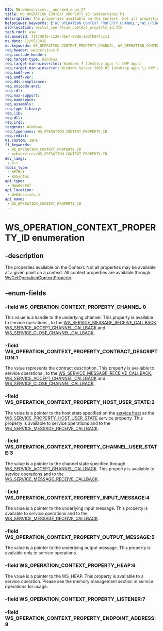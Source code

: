 ```yaml
---
UID: NE:webservices.__unnamed_enum_27
title: WS_OPERATION_CONTEXT_PROPERTY_ID (webservices.h)
description: The properties available on the Context. Not all properties may be available at a given point on a context. All context properties are available through WsGetOperationContextProperty.
helpviewer_keywords: ["WS_OPERATION_CONTEXT_PROPERTY_CHANNEL","WS_OPERATION_CONTEXT_PROPERTY_CHANNEL_USER_STATE","WS_OPERATION_CONTEXT_PROPERTY_CONTRACT_DESCRIPTION","WS_OPERATION_CONTEXT_PROPERTY_HEAP","WS_OPERATION_CONTEXT_PROPERTY_HOST_USER_STATE","WS_OPERATION_CONTEXT_PROPERTY_ID","WS_OPERATION_CONTEXT_PROPERTY_ID enumeration [Web Services for Windows]","WS_OPERATION_CONTEXT_PROPERTY_INPUT_MESSAGE","WS_OPERATION_CONTEXT_PROPERTY_OUTPUT_MESSAGE","webservices/WS_OPERATION_CONTEXT_PROPERTY_CHANNEL","webservices/WS_OPERATION_CONTEXT_PROPERTY_CHANNEL_USER_STATE","webservices/WS_OPERATION_CONTEXT_PROPERTY_CONTRACT_DESCRIPTION","webservices/WS_OPERATION_CONTEXT_PROPERTY_HEAP","webservices/WS_OPERATION_CONTEXT_PROPERTY_HOST_USER_STATE","webservices/WS_OPERATION_CONTEXT_PROPERTY_ID","webservices/WS_OPERATION_CONTEXT_PROPERTY_INPUT_MESSAGE","webservices/WS_OPERATION_CONTEXT_PROPERTY_OUTPUT_MESSAGE","wsw.ws_operation_context_property_id"]
old-location: wsw\ws_operation_context_property_id.htm
tech.root: wsw
ms.assetid: 71f7d0fe-c120-4667-93de-a0dfb94fccc1
ms.date: 12/05/2018
ms.keywords: WS_OPERATION_CONTEXT_PROPERTY_CHANNEL, WS_OPERATION_CONTEXT_PROPERTY_CHANNEL_USER_STATE, WS_OPERATION_CONTEXT_PROPERTY_CONTRACT_DESCRIPTION, WS_OPERATION_CONTEXT_PROPERTY_HEAP, WS_OPERATION_CONTEXT_PROPERTY_HOST_USER_STATE, WS_OPERATION_CONTEXT_PROPERTY_ID, WS_OPERATION_CONTEXT_PROPERTY_ID enumeration [Web Services for Windows], WS_OPERATION_CONTEXT_PROPERTY_INPUT_MESSAGE, WS_OPERATION_CONTEXT_PROPERTY_OUTPUT_MESSAGE, webservices/WS_OPERATION_CONTEXT_PROPERTY_CHANNEL, webservices/WS_OPERATION_CONTEXT_PROPERTY_CHANNEL_USER_STATE, webservices/WS_OPERATION_CONTEXT_PROPERTY_CONTRACT_DESCRIPTION, webservices/WS_OPERATION_CONTEXT_PROPERTY_HEAP, webservices/WS_OPERATION_CONTEXT_PROPERTY_HOST_USER_STATE, webservices/WS_OPERATION_CONTEXT_PROPERTY_ID, webservices/WS_OPERATION_CONTEXT_PROPERTY_INPUT_MESSAGE, webservices/WS_OPERATION_CONTEXT_PROPERTY_OUTPUT_MESSAGE, wsw.ws_operation_context_property_id
req.header: webservices.h
req.include-header: 
req.target-type: Windows
req.target-min-winverclnt: Windows 7 [desktop apps \| UWP apps]
req.target-min-winversvr: Windows Server 2008 R2 [desktop apps \| UWP apps]
req.kmdf-ver: 
req.umdf-ver: 
req.ddi-compliance: 
req.unicode-ansi: 
req.idl: 
req.max-support: 
req.namespace: 
req.assembly: 
req.type-library: 
req.lib: 
req.dll: 
req.irql: 
targetos: Windows
req.typenames: WS_OPERATION_CONTEXT_PROPERTY_ID
req.redist: 
ms.custom: 19H1
f1_keywords:
 - WS_OPERATION_CONTEXT_PROPERTY_ID
 - webservices/WS_OPERATION_CONTEXT_PROPERTY_ID
dev_langs:
 - c++
topic_type:
 - APIRef
 - kbSyntax
api_type:
 - HeaderDef
api_location:
 - WebServices.h
api_name:
 - WS_OPERATION_CONTEXT_PROPERTY_ID
---
```


# WS_OPERATION_CONTEXT_PROPERTY_ID enumeration


## -description

The properties available on the Context. Not all properties may be available
                at a given point on a context. All context properties are available through <a href="/windows/desktop/api/webservices/nf-webservices-wsgetoperationcontextproperty">WsGetOperationContextProperty</a>.

## -enum-fields

### -field WS_OPERATION_CONTEXT_PROPERTY_CHANNEL:0

This value is a handle to the underlying channel. This property is available to service operations ,
                    to the <a href="/windows/desktop/api/webservices/nc-webservices-ws_service_message_receive_callback">WS_SERVICE_MESSAGE_RECEIVE_CALLBACK</a>, <a href="/windows/desktop/api/webservices/nc-webservices-ws_service_accept_channel_callback">WS_SERVICE_ACCEPT_CHANNEL_CALLBACK</a> and 
                    <a href="/windows/desktop/api/webservices/nc-webservices-ws_service_close_channel_callback">WS_SERVICE_CLOSE_CHANNEL_CALLBACK</a>.

### -field WS_OPERATION_CONTEXT_PROPERTY_CONTRACT_DESCRIPTION:1

The value represents the contract description. This property is available to service operations ,
                    to the <a href="/windows/desktop/api/webservices/nc-webservices-ws_service_message_receive_callback">WS_SERVICE_MESSAGE_RECEIVE_CALLBACK</a>, <a href="/windows/desktop/api/webservices/nc-webservices-ws_service_accept_channel_callback">WS_SERVICE_ACCEPT_CHANNEL_CALLBACK</a> and 
                    <a href="/windows/desktop/api/webservices/nc-webservices-ws_service_close_channel_callback">WS_SERVICE_CLOSE_CHANNEL_CALLBACK</a>.

### -field WS_OPERATION_CONTEXT_PROPERTY_HOST_USER_STATE:2

The value is a pointer to the host state specified on the <a href="/windows/desktop/wsw/service-host">service host</a> as the 
                    <a href="/windows/desktop/api/webservices/ne-webservices-ws_service_property_id">WS_SERVICE_PROPERTY_HOST_USER_STATE</a> service property. This property is available to 
                     service operations  and to the <a href="/windows/desktop/api/webservices/nc-webservices-ws_service_message_receive_callback">WS_SERVICE_MESSAGE_RECEIVE_CALLBACK</a>.

### -field WS_OPERATION_CONTEXT_PROPERTY_CHANNEL_USER_STATE:3

The value is a pointer to the channel state specified through <a href="/windows/desktop/api/webservices/nc-webservices-ws_service_accept_channel_callback">WS_SERVICE_ACCEPT_CHANNEL_CALLBACK</a>. This property is 
                    available to  service operations and to the <a href="/windows/desktop/api/webservices/nc-webservices-ws_service_message_receive_callback">WS_SERVICE_MESSAGE_RECEIVE_CALLBACK</a>.

### -field WS_OPERATION_CONTEXT_PROPERTY_INPUT_MESSAGE:4

The value is a pointer to the underlying input message. This property is available to service operations and to the 
                    <a href="/windows/desktop/api/webservices/nc-webservices-ws_service_message_receive_callback">WS_SERVICE_MESSAGE_RECEIVE_CALLBACK</a>.

### -field WS_OPERATION_CONTEXT_PROPERTY_OUTPUT_MESSAGE:5

The value is a pointer to the underlying output message. This property is available only to service operations.

### -field WS_OPERATION_CONTEXT_PROPERTY_HEAP:6

The value is a pointer to the WS_HEAP. This property is available to a service operation. Please see the memory management section in 
                    service operations for usage.

### -field WS_OPERATION_CONTEXT_PROPERTY_LISTENER:7

### -field WS_OPERATION_CONTEXT_PROPERTY_ENDPOINT_ADDRESS:8
